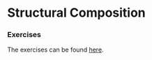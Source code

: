 Structural Composition
======================

### Exercises 

The exercises can be found [here](exercises).